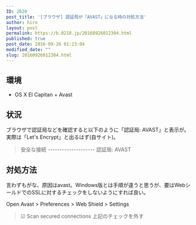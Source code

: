 ```yaml
---
ID: 2620
post_title: '[ブラウザ] 認証局が「AVAST」になる時の対処方法'
author: hiro
layout: post
permalink: https://b.0218.jp/20160926012304.html
published: true
post_date: 2016-09-26 01:23:04
modified_date: ""
slug: 20160926012304.html
---
```

<!--more-->
## 環境
* OS X El Capitan + Avast

## 状況
ブラウザで認証局などを確認すると以下のように「認証局: AVAST」と表示が。実際は「Let's Encrypt」と出るはず(自サイト)。

<blockquote>安全な接続
--------------------
認証局: AVAST</blockquote>


## 対処方法
言わずもがな、原因はavast。Windows版とは手順が違うと思うが、要はWebシールドでのSSLに対するチェックをしないようにすれば良い。

Open Avast > Preferences > Web Shield > Settings
> ☑ Scan secured connections
上記のチェックを外す